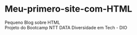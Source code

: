 # Meu-primero-site-com-HTML
Pequeno Blog sobre HTML  
Projeto do Bootcamp NTT DATA Diversidade em Tech - DIO
